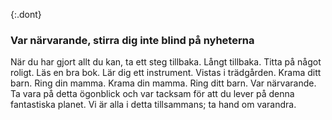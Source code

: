 {:.dont} 
 ### Var närvarande, stirra dig inte blind på nyheterna 

När du har gjort allt du kan, ta ett steg tillbaka. Långt tillbaka. Titta på något roligt. Läs en bra bok. Lär dig ett instrument. Vistas i trädgården. Krama ditt barn. Ring din mamma. Krama din mamma. Ring ditt barn. Var närvarande. Ta vara på detta ögonblick och var tacksam för att du lever på denna fantastiska planet. Vi är alla i detta tillsammans; ta hand om varandra.
